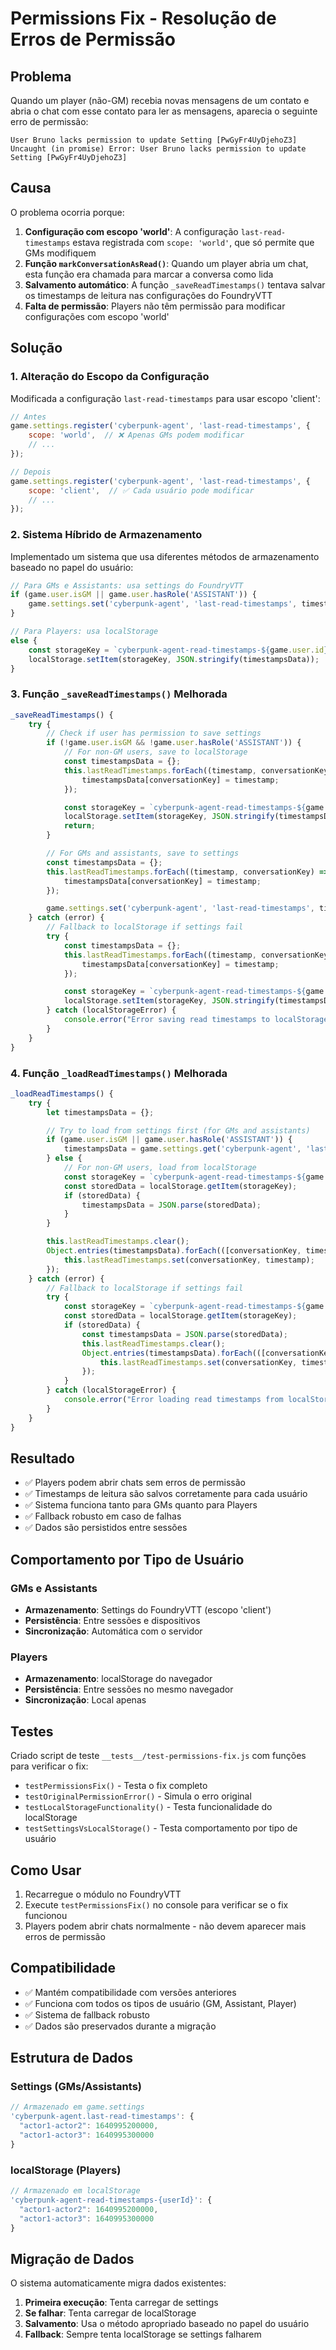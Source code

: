 # Permissions Fix - Resolução de Erros de Permissão

## Problema

Quando um player (não-GM) recebia novas mensagens de um contato e abria o chat com esse contato para ler as mensagens, aparecia o seguinte erro de permissão:

```
User Bruno lacks permission to update Setting [PwGyFr4UyDjehoZ3]
Uncaught (in promise) Error: User Bruno lacks permission to update Setting [PwGyFr4UyDjehoZ3]
```

## Causa

O problema ocorria porque:

1. **Configuração com escopo 'world'**: A configuração `last-read-timestamps` estava registrada com `scope: 'world'`, que só permite que GMs modifiquem
2. **Função `markConversationAsRead()`**: Quando um player abria um chat, esta função era chamada para marcar a conversa como lida
3. **Salvamento automático**: A função `_saveReadTimestamps()` tentava salvar os timestamps de leitura nas configurações do FoundryVTT
4. **Falta de permissão**: Players não têm permissão para modificar configurações com escopo 'world'

## Solução

### 1. Alteração do Escopo da Configuração

Modificada a configuração `last-read-timestamps` para usar escopo 'client':

```javascript
// Antes
game.settings.register('cyberpunk-agent', 'last-read-timestamps', {
    scope: 'world',  // ❌ Apenas GMs podem modificar
    // ...
});

// Depois
game.settings.register('cyberpunk-agent', 'last-read-timestamps', {
    scope: 'client',  // ✅ Cada usuário pode modificar
    // ...
});
```

### 2. Sistema Híbrido de Armazenamento

Implementado um sistema que usa diferentes métodos de armazenamento baseado no papel do usuário:

```javascript
// Para GMs e Assistants: usa settings do FoundryVTT
if (game.user.isGM || game.user.hasRole('ASSISTANT')) {
    game.settings.set('cyberpunk-agent', 'last-read-timestamps', timestampsData);
}

// Para Players: usa localStorage
else {
    const storageKey = `cyberpunk-agent-read-timestamps-${game.user.id}`;
    localStorage.setItem(storageKey, JSON.stringify(timestampsData));
}
```

### 3. Função `_saveReadTimestamps()` Melhorada

```javascript
_saveReadTimestamps() {
    try {
        // Check if user has permission to save settings
        if (!game.user.isGM && !game.user.hasRole('ASSISTANT')) {
            // For non-GM users, save to localStorage
            const timestampsData = {};
            this.lastReadTimestamps.forEach((timestamp, conversationKey) => {
                timestampsData[conversationKey] = timestamp;
            });

            const storageKey = `cyberpunk-agent-read-timestamps-${game.user.id}`;
            localStorage.setItem(storageKey, JSON.stringify(timestampsData));
            return;
        }

        // For GMs and assistants, save to settings
        const timestampsData = {};
        this.lastReadTimestamps.forEach((timestamp, conversationKey) => {
            timestampsData[conversationKey] = timestamp;
        });

        game.settings.set('cyberpunk-agent', 'last-read-timestamps', timestampsData);
    } catch (error) {
        // Fallback to localStorage if settings fail
        try {
            const timestampsData = {};
            this.lastReadTimestamps.forEach((timestamp, conversationKey) => {
                timestampsData[conversationKey] = timestamp;
            });

            const storageKey = `cyberpunk-agent-read-timestamps-${game.user.id}`;
            localStorage.setItem(storageKey, JSON.stringify(timestampsData));
        } catch (localStorageError) {
            console.error("Error saving read timestamps to localStorage:", localStorageError);
        }
    }
}
```

### 4. Função `_loadReadTimestamps()` Melhorada

```javascript
_loadReadTimestamps() {
    try {
        let timestampsData = {};

        // Try to load from settings first (for GMs and assistants)
        if (game.user.isGM || game.user.hasRole('ASSISTANT')) {
            timestampsData = game.settings.get('cyberpunk-agent', 'last-read-timestamps') || {};
        } else {
            // For non-GM users, load from localStorage
            const storageKey = `cyberpunk-agent-read-timestamps-${game.user.id}`;
            const storedData = localStorage.getItem(storageKey);
            if (storedData) {
                timestampsData = JSON.parse(storedData);
            }
        }

        this.lastReadTimestamps.clear();
        Object.entries(timestampsData).forEach(([conversationKey, timestamp]) => {
            this.lastReadTimestamps.set(conversationKey, timestamp);
        });
    } catch (error) {
        // Fallback to localStorage if settings fail
        try {
            const storageKey = `cyberpunk-agent-read-timestamps-${game.user.id}`;
            const storedData = localStorage.getItem(storageKey);
            if (storedData) {
                const timestampsData = JSON.parse(storedData);
                this.lastReadTimestamps.clear();
                Object.entries(timestampsData).forEach(([conversationKey, timestamp]) => {
                    this.lastReadTimestamps.set(conversationKey, timestamp);
                });
            }
        } catch (localStorageError) {
            console.error("Error loading read timestamps from localStorage:", localStorageError);
        }
    }
}
```

## Resultado

- ✅ Players podem abrir chats sem erros de permissão
- ✅ Timestamps de leitura são salvos corretamente para cada usuário
- ✅ Sistema funciona tanto para GMs quanto para Players
- ✅ Fallback robusto em caso de falhas
- ✅ Dados são persistidos entre sessões

## Comportamento por Tipo de Usuário

### **GMs e Assistants**
- **Armazenamento**: Settings do FoundryVTT (escopo 'client')
- **Persistência**: Entre sessões e dispositivos
- **Sincronização**: Automática com o servidor

### **Players**
- **Armazenamento**: localStorage do navegador
- **Persistência**: Entre sessões no mesmo navegador
- **Sincronização**: Local apenas

## Testes

Criado script de teste `__tests__/test-permissions-fix.js` com funções para verificar o fix:

- `testPermissionsFix()` - Testa o fix completo
- `testOriginalPermissionError()` - Simula o erro original
- `testLocalStorageFunctionality()` - Testa funcionalidade do localStorage
- `testSettingsVsLocalStorage()` - Testa comportamento por tipo de usuário

## Como Usar

1. Recarregue o módulo no FoundryVTT
2. Execute `testPermissionsFix()` no console para verificar se o fix funcionou
3. Players podem abrir chats normalmente - não devem aparecer mais erros de permissão

## Compatibilidade

- ✅ Mantém compatibilidade com versões anteriores
- ✅ Funciona com todos os tipos de usuário (GM, Assistant, Player)
- ✅ Sistema de fallback robusto
- ✅ Dados são preservados durante a migração

## Estrutura de Dados

### **Settings (GMs/Assistants)**
```javascript
// Armazenado em game.settings
'cyberpunk-agent.last-read-timestamps': {
  "actor1-actor2": 1640995200000,
  "actor1-actor3": 1640995300000
}
```

### **localStorage (Players)**
```javascript
// Armazenado em localStorage
'cyberpunk-agent-read-timestamps-{userId}': {
  "actor1-actor2": 1640995200000,
  "actor1-actor3": 1640995300000
}
```

## Migração de Dados

O sistema automaticamente migra dados existentes:

1. **Primeira execução**: Tenta carregar de settings
2. **Se falhar**: Tenta carregar de localStorage
3. **Salvamento**: Usa o método apropriado baseado no papel do usuário
4. **Fallback**: Sempre tenta localStorage se settings falharem 